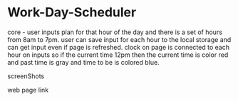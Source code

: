 # Work-Day-Scheduler

core - user inputs plan for that hour of the day and 
there is a set of hours from 8am to 7pm. user can save
input for each hour to the local storage and can get 
input even if page is refreshed. clock on page is connected
to each hour on inputs so if the current time 12pm then 
the current time is color red and past time is gray and 
time to be is colored blue.

screenShots


web page link
